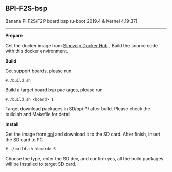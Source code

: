## **BPI-F2S-bsp**
Banana Pi F2S/F2P board bsp (u-boot 2019.4 & Kernel 4.19.37)


----------
**Prepare**

Get the docker image from [Sinovoip Docker Hub](https://hub.docker.com/r/sinovoip/bpi-build-linux-4.4/) , Build the source code with this docker environment.

 **Build**

Get support boards, please run

    #./build.sh

Build a target board bsp packages, please run

`#./build.sh <board> 1`

Target download packages in SD/bpi-*/ after build. Please check the build.sh and Makefile for detail

**Install**

Get the image from [bpi](http://wiki.banana-pi.org/Banana_Pi_BPI-F2S#Image) and download it to the SD card. After finish, insert the SD card to PC

    # ./build.sh <board> 6

Choose the type, enter the SD dev, and confirm yes, all the build packages will be installed to target SD card.
